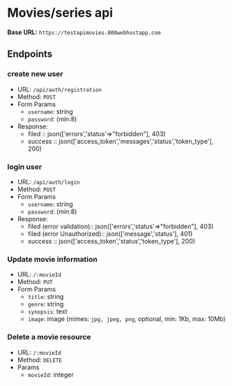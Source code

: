 
# Movies/series api

**Base URL:** `https://testapimovies.000webhostapp.com`

## Endpoints

### create new  user
* URL: `/api/auth/registration`
* Method: `POST`
* Form Params
    * `username`: string
    * `password`: (min:8)
 * Response:
    * filed :: json(['errors','status'=>"forbidden"], 403)
    * success :: json(['access_token','messages','status','token_type'], 200)
   

### login  user
* URL: `/api/auth/login`
* Method: `POST`
* Form Params
    * `username`: string
    * `password`:  (min:8)
* Response:
    * filed (error validation):: json(['errors','status'=>"forbidden"], 403)
    * filed (error Unauthorized):: json(['message','status'], 401)
    * success :: json(['access_token','status','token_type'], 200)

### Update movie information
* URL: `/:movieId`
* Method: `PUT`
* Form Params
    * `title`: string
    * `genre`: string
    * `synopsis`: text
    * `image`: image (mimes: `jpg, jpeg, png`, optional, min: 1Kb, max: 10Mb)

### Delete a movie resource
* URL: `/:movieId`
* Method: `DELETE`
* Params
    * `movieId`: integer



